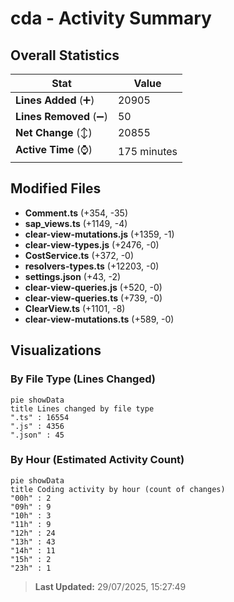 # cda - Activity Summary 

## Overall Statistics

| Stat                   | Value                                                             |
| ---------------------- | ----------------------------------------------------------------- |
| **Lines Added** (➕)   | 20905                                          |
| **Lines Removed** (➖) | 50                                        |
| **Net Change** (↕)    | 20855                |
| **Active Time** (⌚)   | 175 minutes |


## Modified Files
- **Comment.ts** (+354, -35)
- **sap_views.ts** (+1149, -4)
- **clear-view-mutations.js** (+1359, -1)
- **clear-view-types.js** (+2476, -0)
- **CostService.ts** (+372, -0)
- **resolvers-types.ts** (+12203, -0)
- **settings.json** (+43, -2)
- **clear-view-queries.js** (+520, -0)
- **clear-view-queries.ts** (+739, -0)
- **ClearView.ts** (+1101, -8)
- **clear-view-mutations.ts** (+589, -0)

## Visualizations

### By File Type (Lines Changed)

```mermaid
pie showData
title Lines changed by file type
".ts" : 16554
".js" : 4356
".json" : 45
```

### By Hour (Estimated Activity Count)

```mermaid
pie showData
title Coding activity by hour (count of changes)
"00h" : 2
"09h" : 9
"10h" : 3
"11h" : 9
"12h" : 24
"13h" : 43
"14h" : 11
"15h" : 2
"23h" : 1
```


> **Last Updated:** 29/07/2025, 15:27:49